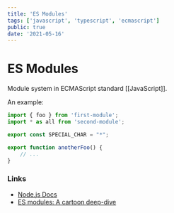 ```yaml
---
title: 'ES Modules'
tags: ['javascript', 'typescript', 'ecmascript']
public: true
date: '2021-05-16'
---
```


# ES Modules

Module system in ECMAScript standard [[JavaScript]]. 

An example:

```js
import { foo } from 'first-module';
import * as all from 'second-module';

export const SPECIAL_CHAR = "*";

export function anotherFoo() {
	// ...
}
```

### Links

- [Node.js Docs](https://nodejs.org/api/esm.html)
- [ES modules: A cartoon deep-dive](https://hacks.mozilla.org/2018/03/es-modules-a-cartoon-deep-dive)
